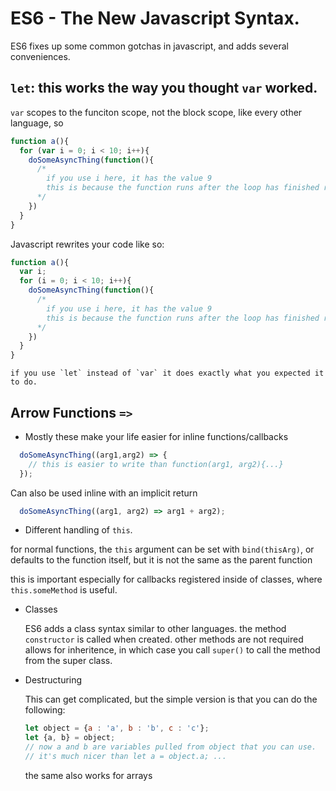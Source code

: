 # ES6 - The New Javascript Syntax.

ES6 fixes up some common gotchas in javascript, and adds several conveniences.

## `let`: this works the way you thought `var` worked.

`var` scopes to the funciton scope, not the block scope, like every other language, so
```javascript
function a(){
  for (var i = 0; i < 10; i++){
    doSomeAsyncThing(function(){
      /*
        if you use i here, it has the value 9
        this is because the function runs after the loop has finished running
      */
    })
  }
}
```

Javascript rewrites your code like so:
```javascript
function a(){
  var i;
  for (i = 0; i < 10; i++){
    doSomeAsyncThing(function(){
      /*
        if you use i here, it has the value 9
        this is because the function runs after the loop has finished running
      */
    })
  }
}
```

    if you use `let` instead of `var` it does exactly what you expected it to do.

## Arrow Functions `=>`


* Mostly these make your life easier for inline functions/callbacks

```js
  doSomeAsyncThing((arg1,arg2) => {
    // this is easier to write than function(arg1, arg2){...}
  });
```

Can also be used inline with an implicit return
```js
  doSomeAsyncThing((arg1, arg2) => arg1 + arg2);
```

* Different handling of `this`.

for normal functions, the `this` argument can be set with `bind(thisArg)`,
or defaults to the function itself, but it is not the same as the parent function

this is important especially for callbacks registered inside of classes, where `this.someMethod` is useful.

* Classes

  ES6 adds a class syntax similar to other languages.
  the method `constructor` is called when created.
  other methods are not required
  allows for inheritence, in which case you call `super()` to call the method from the super class.

* Destructuring

  This can get complicated, but the simple version is that you can do the following:

  ```js
  let object = {a : 'a', b : 'b', c : 'c'};
  let {a, b} = object;
  // now a and b are variables pulled from object that you can use.
  // it's much nicer than let a = object.a; ...
  ```

  the same also works for arrays